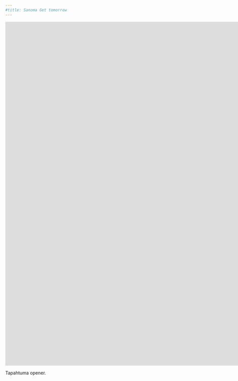 ```yaml
---
#title: Sanoma Get tomorrow
---
```


<iframe src="https://www.youtube.com/embed/J5gFujt9tXE?controls=0" width="1920" height="1080" frameborder="0" allow="autoplay; fullscreen" allowfullscreen data-uk-responsive></iframe>

Tapahtuma opener.
